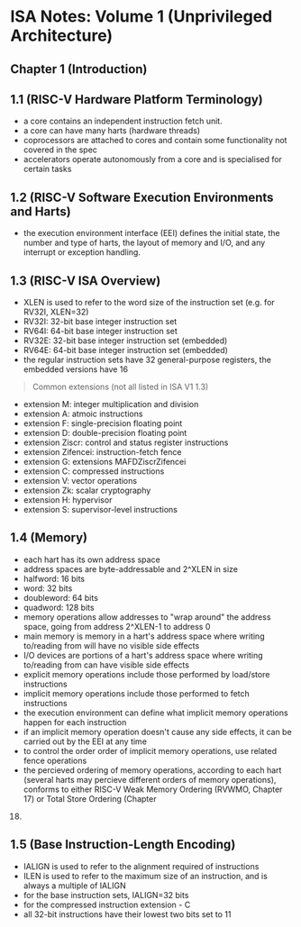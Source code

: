 # ISA Notes: Volume 1 (Unprivileged Architecture)
## Chapter 1 (Introduction)
## 1.1 (RISC-V Hardware Platform Terminology)
- a core contains an independent instruction fetch unit.
- a core can have many harts (hardware threads)
- coprocessors are attached to cores and contain some functionality not covered
in the spec
- accelerators operate autonomously from a core and is specialised for certain
tasks
## 1.2 (RISC-V Software Execution Environments and Harts)
- the execution environment interface (EEI) defines the initial state, the
number and type of harts, the layout of memory and I/O, and any interrupt or
exception handling.
## 1.3 (RISC-V ISA Overview)
- XLEN is used to refer to the word size of the instruction set (e.g. for RV32I,
XLEN=32)
- RV32I: 32-bit base integer instruction set
- RV64I: 64-bit base integer instruction set
- RV32E: 32-bit base integer instruction set (embedded)
- RV64E: 64-bit base integer instruction set (embedded)
- the regular instruction sets have 32 general-purpose registers, the embedded
versions have 16
> Common extensions (not all listed in ISA V1 1.3)
- extension M: integer multiplication and division
- extension A: atmoic instructions
- extension F: single-precision floating point
- extension D: double-precision floating point
- extension Ziscr: control and status register instructions
- extension Zifencei: instruction-fetch fence
- extension G: extensions MAFDZiscrZifencei
- extension C: compressed instructions
- extension V: vector operations
- extension Zk: scalar cryptography
- extension H: hypervisor
- extension S: supervisor-level instructions
## 1.4 (Memory)
- each hart has its own address space
- address spaces are byte-addressable and 2^XLEN in size
- halfword: 16 bits
- word: 32 bits
- doubleword: 64 bits
- quadword: 128 bits
- memory operations allow addresses to "wrap around" the address space, going
from address 2^XLEN-1 to address 0
- main memory is memory in a hart's address space where writing to/reading from
will have no visible side effects
- I/O devices are portions of a hart's address space where writing to/reading
from can have visible side effects
- explicit memory operations include those performed by load/store instructions
- implicit memory operations include those performed to fetch instructions
- the execution environment can define what implicit memory operations happen
for each instruction
- if an implicit memory operation doesn't cause any side effects, it can be
carried out by the EEI at any time
- to control the order order of implicit memory operations, use related fence
operations
- the percieved ordering of memory operations, according to each hart (several
harts may percieve different orders of memory operations), conforms to either
RISC-V Weak Memory Ordering (RVWMO, Chapter 17) or Total Store Ordering (Chapter
18)
## 1.5 (Base Instruction-Length Encoding)
- IALIGN is used to refer to the alignment required of instructions
- ILEN is used to refer to the maximum size of an instruction, and is always a
multiple of IALIGN
- for the base instruction sets, IALIGN=32 bits
- for the compressed instruction extension -  C
- all 32-bit instructions have their lowest two bits set to 11
